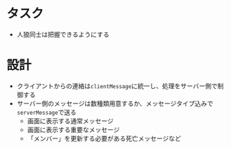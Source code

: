 # タスク
- 人狼同士は把握できるようにする

# 設計
- クライアントからの連絡は`clientMessage`に統一し、処理をサーバー側で制御する
- サーバー側のメッセージは数種類用意するか、メッセージタイプ込みで`serverMessage`で送る
  - 画面に表示する通常メッセージ
  - 画面に表示する重要なメッセージ
  - 「メンバー」を更新する必要がある死亡メッセージなど
